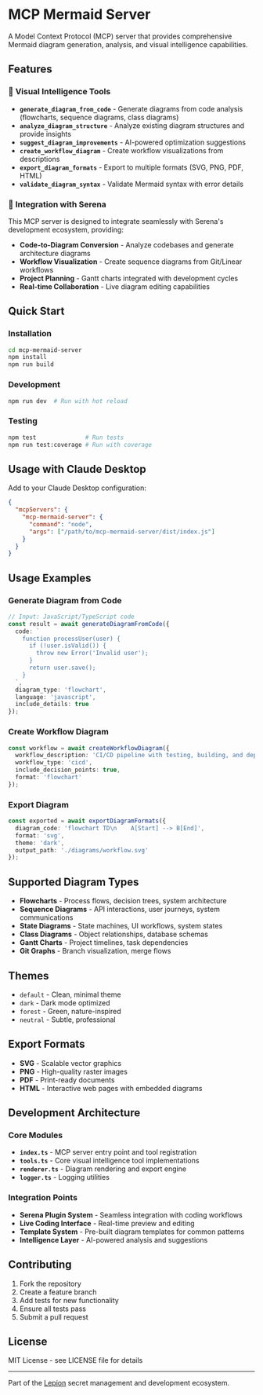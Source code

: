 # MCP Mermaid Server

A Model Context Protocol (MCP) server that provides comprehensive Mermaid diagram generation, analysis, and visual intelligence capabilities.

## Features

### 🎨 **Visual Intelligence Tools**

- **`generate_diagram_from_code`** - Generate diagrams from code analysis (flowcharts, sequence diagrams, class diagrams)
- **`analyze_diagram_structure`** - Analyze existing diagram structures and provide insights
- **`suggest_diagram_improvements`** - AI-powered optimization suggestions
- **`create_workflow_diagram`** - Create workflow visualizations from descriptions
- **`export_diagram_formats`** - Export to multiple formats (SVG, PNG, PDF, HTML)
- **`validate_diagram_syntax`** - Validate Mermaid syntax with error details

### 🚀 **Integration with Serena**

This MCP server is designed to integrate seamlessly with Serena's development ecosystem, providing:

- **Code-to-Diagram Conversion** - Analyze codebases and generate architecture diagrams
- **Workflow Visualization** - Create sequence diagrams from Git/Linear workflows
- **Project Planning** - Gantt charts integrated with development cycles
- **Real-time Collaboration** - Live diagram editing capabilities

## Quick Start

### Installation

```bash
cd mcp-mermaid-server
npm install
npm run build
```

### Development

```bash
npm run dev  # Run with hot reload
```

### Testing

```bash
npm test              # Run tests
npm run test:coverage # Run with coverage
```

## Usage with Claude Desktop

Add to your Claude Desktop configuration:

```json
{
  "mcpServers": {
    "mcp-mermaid-server": {
      "command": "node",
      "args": ["/path/to/mcp-mermaid-server/dist/index.js"]
    }
  }
}
```

## Usage Examples

### Generate Diagram from Code

```typescript
// Input: JavaScript/TypeScript code
const result = await generateDiagramFromCode({
  code: `
    function processUser(user) {
      if (!user.isValid()) {
        throw new Error('Invalid user');
      }
      return user.save();
    }
  `,
  diagram_type: 'flowchart',
  language: 'javascript',
  include_details: true
});
```

### Create Workflow Diagram

```typescript
const workflow = await createWorkflowDiagram({
  workflow_description: 'CI/CD pipeline with testing, building, and deployment stages',
  workflow_type: 'cicd',
  include_decision_points: true,
  format: 'flowchart'
});
```

### Export Diagram

```typescript
const exported = await exportDiagramFormats({
  diagram_code: 'flowchart TD\n    A[Start] --> B[End]',
  format: 'svg',
  theme: 'dark',
  output_path: './diagrams/workflow.svg'
});
```

## Supported Diagram Types

- **Flowcharts** - Process flows, decision trees, system architecture
- **Sequence Diagrams** - API interactions, user journeys, system communications
- **State Diagrams** - State machines, UI workflows, system states
- **Class Diagrams** - Object relationships, database schemas
- **Gantt Charts** - Project timelines, task dependencies
- **Git Graphs** - Branch visualization, merge flows

## Themes

- `default` - Clean, minimal theme
- `dark` - Dark mode optimized
- `forest` - Green, nature-inspired
- `neutral` - Subtle, professional

## Export Formats

- **SVG** - Scalable vector graphics
- **PNG** - High-quality raster images
- **PDF** - Print-ready documents
- **HTML** - Interactive web pages with embedded diagrams

## Development Architecture

### Core Modules

- **`index.ts`** - MCP server entry point and tool registration
- **`tools.ts`** - Core visual intelligence tool implementations
- **`renderer.ts`** - Diagram rendering and export engine
- **`logger.ts`** - Logging utilities

### Integration Points

- **Serena Plugin System** - Seamless integration with coding workflows
- **Live Coding Interface** - Real-time preview and editing
- **Template System** - Pre-built diagram templates for common patterns
- **Intelligence Layer** - AI-powered analysis and suggestions

## Contributing

1. Fork the repository
2. Create a feature branch
3. Add tests for new functionality
4. Ensure all tests pass
5. Submit a pull request

## License

MIT License - see LICENSE file for details

---

Part of the [Lepion](../README.md) secret management and development ecosystem.